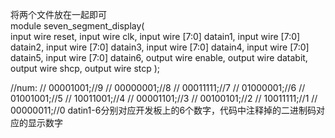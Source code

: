 将两个文件放在一起即可<br>
module seven_segment_display(<br>
    input wire reset,
    input wire clk,
    input wire [7:0] datain1,
    input wire [7:0] datain2,
    input wire [7:0] datain3,
    input wire [7:0] datain4,
    input wire [7:0] datain5,
    input wire [7:0] datain6,
    output wire enable,
    output wire databit,
    output wire shcp,
    output wire stcp
);

//num:
// 00001001;//9
// 00000001;//8
// 00011111;//7
// 01000001;//6
// 01001001;//5
// 10011001;//4
// 00001101;//3
// 00100101;//2
// 10011111;//1
// 00000011;//0
datin1-6分别对应开发板上的6个数字，代码中注释掉的二进制码对应的显示数字
